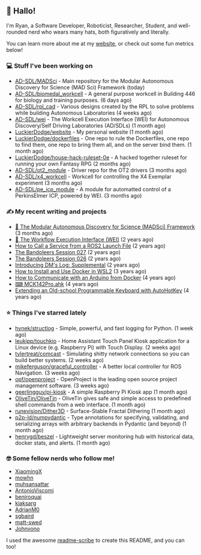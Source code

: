 ## 👋 Hallo!

I'm Ryan, a Software Developer, Roboticist, Researcher, Student, and well-rounded nerd who wears many hats, both figuratively and literally.

You can learn more about me at my [website](https://ryandlewis.dev), or check out some fun metrics below!

### 💻 Stuff I've been working on

- [AD-SDL/MADSci](https://github.com/AD-SDL/MADSci) - Main repository for the Modular Autonomous Discovery for Science (MAD Sci) Framework (today)
- [AD-SDL/biomedal_workcell](https://github.com/AD-SDL/biomedal_workcell) - A general purpose workcell in Building 446 for biology and training purposes. (6 days ago)
- [AD-SDL/rpl_cad](https://github.com/AD-SDL/rpl_cad) - Various designs created by the RPL to solve problems while building Autonomous Laboratories (4 weeks ago)
- [AD-SDL/wei](https://github.com/AD-SDL/wei) - The Workcell Execution Interface (WEI) for Autonomous Discovery/Self Driving Laboratories (AD/SDLs) (1 month ago)
- [LuckierDodge/website](https://github.com/LuckierDodge/website) - My personal website (1 month ago)
- [LuckierDodge/dockerfiles](https://github.com/LuckierDodge/dockerfiles) - One repo to rule the Dockerfiles, one repo to find them, one repo to bring them all, and on the server bind them. (1 month ago)
- [LuckierDodge/house-hack-ruleset-0e](https://github.com/LuckierDodge/house-hack-ruleset-0e) - A hacked together ruleset for running your own Fantasy RPG (2 months ago)
- [AD-SDL/ot2_module](https://github.com/AD-SDL/ot2_module) - Driver repo for the OT2 drivers  (3 months ago)
- [AD-SDL/x4_workcell](https://github.com/AD-SDL/x4_workcell) - Workcell for controlling the X4 Exemplar experiment (3 months ago)
- [AD-SDL/pe_icp_module](https://github.com/AD-SDL/pe_icp_module) - A module for automatted control of a PerkinsElmer ICP, powered by WEI. (3 months ago)

### ✍ My recent writing and projects

- [🦑 The Modular Autonomous Discovery for Science (MADSci) Framework](https://ryandlewis.dev/projects/madsci/) (3 months ago)
- [🧪 The Workflow Execution Interface (WEI)](https://ryandlewis.dev/projects/wei/) (2 years ago)
- [How to Call a Service from a ROS2 Launch File](https://ryandlewis.dev/posts/callserviceinros2launch/) (2 years ago)
- [The Bandoleers Session 027](https://ryandlewis.dev/posts/ttrpg/thebandoleers027/) (2 years ago)
- [The Bandoleers Session 026](https://ryandlewis.dev/posts/ttrpg/thebandoleers026/) (2 years ago)
- [Introducing DM&#39;s Log: Supplemental](https://ryandlewis.dev/posts/ttrpg/introducingdmslog/) (2 years ago)
- [How to Install and Use Docker in WSL2](https://ryandlewis.dev/posts/howtowsldocker/) (3 years ago)
- [How to Communicate with an Arduino from Docker](https://ryandlewis.dev/posts/howtoarduinodocker/) (4 years ago)
- [⌨ MCK142Pro.ahk](https://ryandlewis.dev/projects/mck142pro/) (4 years ago)
- [Extending an Old-school Programmable Keyboard with AutoHotKey](https://ryandlewis.dev/posts/mck142pro/) (4 years ago)

### ⭐ Things I've starred lately

- [hynek/structlog](https://github.com/hynek/structlog) - Simple, powerful, and fast logging for Python. (1 week ago)
- [leukipp/touchkio](https://github.com/leukipp/touchkio) - Home Assistant Touch Panel Kiosk application for a Linux device (e.g. Raspberry Pi) with Touch Display. (2 weeks ago)
- [tylertreat/comcast](https://github.com/tylertreat/comcast) - Simulating shitty network connections so you can build better systems. (2 weeks ago)
- [mikeferguson/graceful_controller](https://github.com/mikeferguson/graceful_controller) - A better local controller for ROS Navigation. (3 weeks ago)
- [opf/openproject](https://github.com/opf/openproject) - OpenProject is the leading open source project management software. (3 weeks ago)
- [geerlingguy/pi-kiosk](https://github.com/geerlingguy/pi-kiosk) - A simple Raspberry Pi Kiosk app (1 month ago)
- [OliveTin/OliveTin](https://github.com/OliveTin/OliveTin) - OliveTin gives safe and simple access to predefined shell commands from a web interface.  (1 month ago)
- [runevision/Dither3D](https://github.com/runevision/Dither3D) - Surface-Stable Fractal Dithering (1 month ago)
- [p2p-ld/numpydantic](https://github.com/p2p-ld/numpydantic) - Type annotations for specifying, validating, and serializing arrays with arbitrary backends in Pydantic (and beyond) (1 month ago)
- [henrygd/beszel](https://github.com/henrygd/beszel) - Lightweight server monitoring hub with historical data, docker stats, and alerts. (1 month ago)

### 🤓 Some fellow nerds who follow me!

- [XiaomingX](https://github.com/XiaomingX)
- [mowhn](https://github.com/mowhn)
- [muhsansattar](https://github.com/muhsansattar)
- [AntonioViscomi](https://github.com/AntonioViscomi)
- [beniroquai](https://github.com/beniroquai)
- [kiaksarg](https://github.com/kiaksarg)
- [AdrianM0](https://github.com/AdrianM0)
- [sgbaird](https://github.com/sgbaird)
- [matt-swed](https://github.com/matt-swed)
- [Johnvono](https://github.com/Johnvono)

I used the awesome [readme-scribe](https://github.com/muesli/readme-scribe) to create this README, and you can too!
